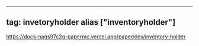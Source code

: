 
---
tag: invetoryholder
alias ["inventoryholder"]
---

https://docs-nags97c2g-papermc.vercel.app/paper/dev/inventory-holder

